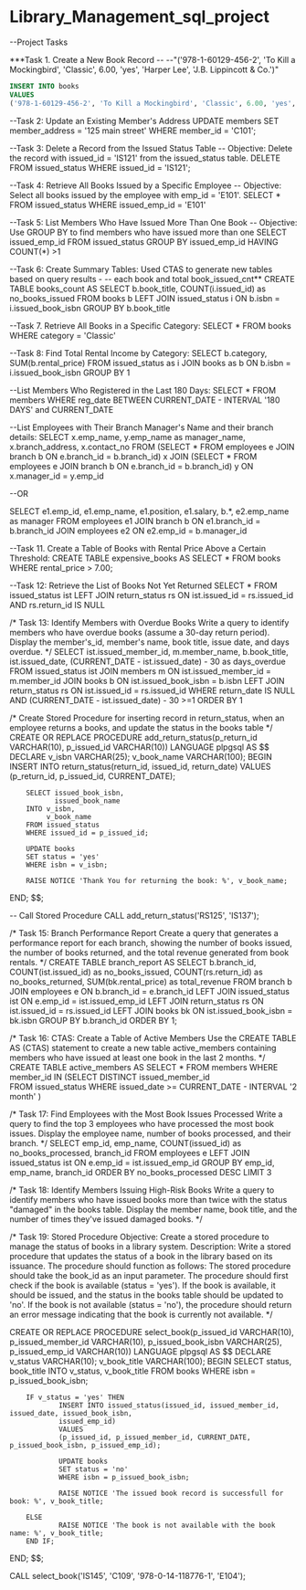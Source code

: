 # Library_Management_sql_project

--Project Tasks

***Task 1. Create a New Book Record --
--"('978-1-60129-456-2', 'To Kill a Mockingbird', 'Classic', 6.00, 'yes', 'Harper Lee', 'J.B. Lippincott & Co.')"
```sql
INSERT INTO books
VALUES
('978-1-60129-456-2', 'To Kill a Mockingbird', 'Classic', 6.00, 'yes', 'Harper Lee', 'J.B. Lippincott & Co.');
```
--Task 2: Update an Existing Member's Address
UPDATE members
SET member_address = '125 main street'
WHERE member_id = 'C101';

--Task 3: Delete a Record from the Issued Status Table 
-- Objective: Delete the record with issued_id = 'IS121' from the issued_status table.
DELETE FROM issued_status
WHERE issued_id = 'IS121';

--Task 4: Retrieve All Books Issued by a Specific Employee
-- Objective: Select all books issued by the employee with emp_id = 'E101'.
SELECT * 
FROM issued_status
WHERE issued_emp_id = 'E101'

--Task 5: List Members Who Have Issued More Than One Book
-- Objective: Use GROUP BY to find members who have issued more than one
SELECT issued_emp_id
FROM issued_status
GROUP BY issued_emp_id
HAVING COUNT(*) >1

--Task 6: Create Summary Tables: Used CTAS to generate new tables based on query results -
-- each book and total book_issued_cnt**
CREATE TABLE books_count
AS
SELECT b.book_title,
	   COUNT(i.issued_id) as no_books_issued
FROM books b
LEFT JOIN issued_status i
ON b.isbn = i.issued_book_isbn
GROUP BY b.book_title

--Task 7. Retrieve All Books in a Specific Category:
SELECT *
FROM books
WHERE category = 'Classic'

--Task 8: Find Total Rental Income by Category:
SELECT 
    b.category,
    SUM(b.rental_price)
FROM issued_status as i
JOIN
books as b
ON b.isbn = i.issued_book_isbn
GROUP BY 1

--List Members Who Registered in the Last 180 Days:
SELECT *
FROM members
WHERE reg_date BETWEEN CURRENT_DATE - INTERVAL '180 DAYS' and CURRENT_DATE

--List Employees with Their Branch Manager's Name and their branch details:
SELECT x.emp_name,
	   y.emp_name as manager_name,
	   x.branch_address,
	   x.contact_no
FROM 
(SELECT * FROM employees e
JOIN branch b
ON e.branch_id = b.branch_id) x
JOIN
(SELECT * FROM employees e
JOIN branch b
ON e.branch_id = b.branch_id) y
ON x.manager_id = y.emp_id

--OR

SELECT e1.emp_id,
       e1.emp_name,
       e1.position,
   	   e1.salary,
       b.*,
   	   e2.emp_name as manager
FROM employees e1
JOIN branch b
ON e1.branch_id = b.branch_id
JOIN employees e2
ON e2.emp_id = b.manager_id

--Task 11. Create a Table of Books with Rental Price Above a Certain Threshold:
CREATE TABLE expensive_books
AS
SELECT * FROM books
WHERE rental_price > 7.00;


--Task 12: Retrieve the List of Books Not Yet Returned
SELECT *
FROM issued_status ist
LEFT JOIN return_status rs
ON ist.issued_id = rs.issued_id
AND rs.return_id IS NULL


/*
Task 13: Identify Members with Overdue Books
Write a query to identify members who have overdue books (assume a 30-day return period).
Display the member's_id, member's name, book title, issue date, and days overdue.
*/
SELECT ist.issued_member_id,
	   m.member_name,
	   b.book_title,
	   ist.issued_date,
	   (CURRENT_DATE - ist.issued_date) - 30 as days_overdue
FROM issued_status ist 
JOIN members m
ON ist.issued_member_id = m.member_id
JOIN books b
ON ist.issued_book_isbn = b.isbn
LEFT JOIN return_status rs
ON ist.issued_id = rs.issued_id
WHERE return_date IS NULL
AND (CURRENT_DATE - ist.issued_date) - 30 >=1
ORDER BY 1

/*
Create Stored Procedure for inserting record in return_status, when an employee returns a books,
and update the status in the books table
*/
CREATE OR REPLACE PROCEDURE add_return_status(p_return_id VARCHAR(10), p_issued_id VARCHAR(10))
LANGUAGE plpgsql
AS $$
DECLARE
		v_isbn VARCHAR(25);
		v_book_name VARCHAR(100);
BEGIN
		INSERT INTO return_status(return_id, issued_id, return_date)
		VALUES
		(p_return_id, p_issued_id, CURRENT_DATE);

		SELECT issued_book_isbn,
			   issued_book_name
		INTO v_isbn,
			 v_book_name
	    FROM issued_status
		WHERE issued_id = p_issued_id;

		UPDATE books
		SET status = 'yes'
		WHERE isbn = v_isbn;

		RAISE NOTICE 'Thank You for returning the book: %', v_book_name;

END;
$$;

-- Call Stored Procedure
CALL add_return_status('RS125', 'IS137');

/*
Task 15: Branch Performance Report
Create a query that generates a performance report for each branch,
showing the number of books issued, the number of books returned,
and the total revenue generated from book rentals.
*/
CREATE TABLE branch_report
AS
SELECT b.branch_id,
	   COUNT(ist.issued_id) as no_books_issued,
	   COUNT(rs.return_id) as no_books_returned,
	   SUM(bk.rental_price) as total_revenue
FROM branch b
JOIN employees e
ON b.branch_id = e.branch_id
LEFT JOIN issued_status ist
ON e.emp_id = ist.issued_emp_id
LEFT JOIN return_status rs
ON ist.issued_id = rs.issued_id
LEFT JOIN books bk
ON ist.issued_book_isbn = bk.isbn
GROUP BY b.branch_id
ORDER BY 1;


/*
Task 16: CTAS: Create a Table of Active Members
Use the CREATE TABLE AS (CTAS) statement to create a new table active_members
containing members who have issued at least one book in the last 2 months.
*/
CREATE TABLE active_members
AS
SELECT * FROM members
WHERE member_id IN (SELECT 
                        DISTINCT issued_member_id   
                    FROM issued_status
                    WHERE 
                        issued_date >= CURRENT_DATE - INTERVAL '2 month'
                    )

/*
Task 17: Find Employees with the Most Book Issues Processed
Write a query to find the top 3 employees who have processed the most book issues.
Display the employee name, number of books processed, and their branch.
*/
SELECT emp_id,
	   emp_name,
	   COUNT(issued_id) as no_books_processed,
	   branch_id
FROM employees e
LEFT JOIN issued_status ist
ON e.emp_id = ist.issued_emp_id
GROUP BY emp_id, emp_name, branch_id
ORDER BY no_books_processed DESC
LIMIT 3

/*
Task 18: Identify Members Issuing High-Risk Books
Write a query to identify members who have issued books more
than twice with the status "damaged" in the books table. 
Display the member name, book title, and the number of times they've issued damaged books.
*/

/*
Task 19: Stored Procedure Objective:
Create a stored procedure to manage the status of books in a library system.
Description: Write a stored procedure that updates the status of a book in the library based on its issuance.
The procedure should function as follows: The stored procedure should take the book_id as an input parameter.
The procedure should first check if the book is available (status = 'yes'). If the book is available,
it should be issued, and the status in the books table should be updated to 'no'.
If the book is not available (status = 'no'), the procedure should return an error message indicating
that the book is currently not available.
*/

CREATE OR REPLACE PROCEDURE select_book(p_issued_id VARCHAR(10), p_issued_member_id VARCHAR(10),
p_issued_book_isbn VARCHAR(25), p_issued_emp_id VARCHAR(10))
LANGUAGE plpgsql
AS $$
DECLARE
		v_status VARCHAR(10);
		v_book_title VARCHAR(100);
BEGIN
		SELECT status, book_title
			   INTO v_status, v_book_title
		FROM books
		WHERE isbn = p_issued_book_isbn;

		IF v_status = 'yes' THEN 
				INSERT INTO issued_status(issued_id, issued_member_id, issued_date, issued_book_isbn,
				issued_emp_id)
				VALUES
				(p_issued_id, p_issued_member_id, CURRENT_DATE, p_issued_book_isbn, p_issued_emp_id);

				UPDATE books
				SET status = 'no'
				WHERE isbn = p_issued_book_isbn;
		
				RAISE NOTICE 'The issued book record is successfull for book: %', v_book_title;
		
	    ELSE
			 	RAISE NOTICE 'The book is not available with the book name: %', v_book_title;
		END IF;
END;
$$;

CALL select_book('IS145', 'C109', '978-0-14-118776-1', 'E104');
